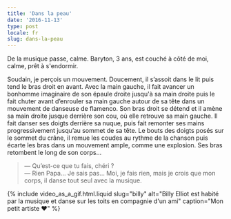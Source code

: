 ```yaml
---
title: 'Dans la peau'
date: '2016-11-13'
type: post
locale: fr
slug: dans-la-peau
---
```


De la musique passe, calme. Baryton, 3 ans, est couché à côté de moi, calme, prêt à s'endormir.

<!-- more -->

Soudain, je perçois un mouvement. Doucement, il s’assoit dans le lit puis tend le bras droit en avant. Avec la main gauche, il fait avancer un bonhomme imaginaire de son épaule droite jusqu'à sa main droite puis le fait chuter avant d’enrouler sa main gauche autour de sa tête dans un mouvement de danseuse de flamenco. Son bras droit se détend et il amène sa main droite jusque derrière son cou, où elle retrouve sa main gauche. Il fait danser ses doigts derrière sa nuque, puis fait remonter ses mains progressivement jusqu’au sommet de sa tête. Le bouts des doigts posés sur le sommet du crâne, il remue les coudes au rythme de la chanson puis écarte les bras dans un mouvement ample, comme une explosion. Ses bras retombent le long de son corps…

> — Qu’est-ce que tu fais, chéri ?  
> — Rien Papa… Je sais pas… Moi, je fais rien, mais je crois que mon corps, il danse tout seul avec la musique.

{% include video_as_a_gif.html.liquid
slug="billy"
alt="Billy Elliot est habité par la musique et danse sur les toits en compagnie d'un ami"
caption="Mon petit artiste ❤️"
%}
